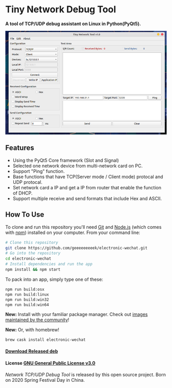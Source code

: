 # Tiny Network Debug Tool

**A tool of TCP/UDP debug assistant on Linux in Python(PyQt5).**

<img src="assets/main_ui.png" alt="main_ui" align="center" />

## Features 

- Using the PyQt5 Core framework (Slot and Signal)
- Selected one network device from multi-network card on PC.
- Support "Ping" function.
- Base functions that have TCP(Server mode / Client mode) protocal and UDP protocal.
- Set network card a IP and get a IP from router that enable the function of DHCP. 
- Support multiple receive and send formats that include Hex and ASCII.

## How To Use

To clone and run this repository you'll need [Git](https://git-scm.com) and [Node.js](https://nodejs.org/en/download/) (which comes with [npm](https://www.npmjs.com/)) installed on your computer. From your command line:

``` bash
# Clone this repository
git clone https://github.com/geeeeeeeeek/electronic-wechat.git
# Go into the repository
cd electronic-wechat
# Install dependencies and run the app
npm install && npm start
```

To pack into an app, simply type one of these:

``` shell
npm run build:osx
npm run build:linux
npm run build:win32
npm run build:win64
```

**New:** Install with your familiar package manager. Check out [images maintained by the community](https://github.com/geeeeeeeeek/electronic-wechat/wiki/System-Support-Matrix#%E7%A4%BE%E5%8C%BA%E8%B4%A1%E7%8C%AE%E7%9A%84%E5%AE%89%E8%A3%85%E5%8C%85)!

**New:** Or, with homebrew!

```bash
brew cask install electronic-wechat
```

#### [Download Released deb](https://github.com/lifimlt/tinyNetwork/releases)

#### License [GNU General Public License v3.0](LICENSE)

*Network TCP/UDP Debug Tool* is released by this open source project. Born on 2020 Spring Festival Day in China.